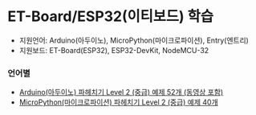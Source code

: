 # ET-Board/ESP32(이티보드) 학습
- 지원언어: Arduino(아두이노), MicroPython(마이크로파이션), Entry(엔트리)
- 지원보드: ET-Board(ESP32), ESP32-DevKit, NodeMCU-32

### 언어별
- [Arduino(아두이노) 파헤치기 Level 2 (중급) 예제 52개 (동영상 포함)](https://github.com/ketri2484/ET-Board_Arduino_Level2)
- [MicroPython(마이크로파이션) 파헤치기 Level 2 (중급) 예제 40개](https://github.com/ketri2484/ET-Board_MicroPython_Level2)

<!---
ketri2484/ketri2484 is a ✨ special ✨ repository because its `README.md` (this file) appears on your GitHub profile.
You can click the Preview link to take a look at your changes.
--->
